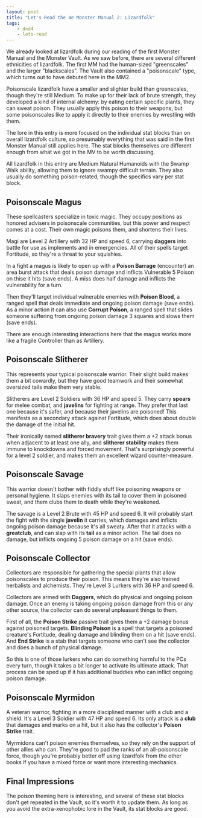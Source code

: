 ```yaml
---
layout: post
title: "Let's Read the 4e Monster Manual 2: Lizardfolk"
tags:
    - dnd4
    - lets-read
---
```


We already looked at lizardfolk during our reading of the first Monster Manual
and the Monster Vault. As we saw before, there are several different ethnicities
of lizardfolk. The first MM had the human-sized "greenscales" and the larger
"blackscales". The Vault also contained a "poisonscale" type, which turns out to
have debuted here in the MM2.

Poisonscale lizardfolk have a smaller and slighter build than greenscales,
though they're still Medium. To make up for their lack of brute strength, they
developed a kind of internal alchemy: by eating certain specific plants, they
can sweat poison. They usually apply this poison to their weapons, but some
poisonscales like to apply it directly to their enemies by wrestling with them.

The lore in this entry is more focused on the individual stat blocks than on
overall lizardfolk culture, so presumably everything that was said in the first
Monster Manual still applies here. The stat blocks themselves are different
enough from what we got in the MV to be worth discussing.

All lizardfolk in this entry are Medium Natural Humanoids with the Swamp Walk
ability, allowing them to ignore swampy difficult terrain. They also usually do
something poison-related, though the specifics vary per stat block.

## Poisonscale Magus

These spellcasters specialize in toxic magic. They occupy positions as honored
advisers in poisonscale communities, but this power and respect comes at a
cost. Their own magic poisons them, and shortens their lives.

Magi are Level 2 Artillery with 32 HP and speed 6, carrying **daggers** into
battle for use as implements and in emergencies. All of their spells target
Fortitude, so they're a threat to your squishies.

In a fight a magus is likely to open up with a **Poison Barrage** (encounter) an
area burst attack that deals poison damage and inflicts Vulnerable 5 Poison on
thise it hits (save ends). A miss does half damage and inflicts the
vulnerability for a turn.

Then they'll target individual vulnerable enemies with **Poison Blood**, a
ranged spell that deals immediate and ongoing poison damage (save ends). As a
minor action it can also use **Corrupt Poison**, a ranged spell that slides
someone suffering from ongoing poison damage 3 squares and slows them (save
ends).

There are enough interesting interactions here that the magus works more like a
fragile Controller than as Artillery.

## Poisonscale Slitherer

This represents your typical poisonscale warrior. Their slight build makes them
a bit cowardly, but they have good teamwork and their somewhat oversized tails
make them very stable.

Slitherers are Level 2 Soldiers with 36 HP and speed 5. They carry **spears**
for melee combat, and **javelins** for fighting at range. They prefer that last
one because it's safer, and because their javelins are poisoned! This manifests
as a secondary attack against Fortitude, which does about double the damage of
the initial hit.

Their ironically named **slitherer bravery** trait gives them a +2 attack bonus
when adjacent to at least one ally, and **slitherer stability** makes them
immune to knockdowns and forced movement. That's surprisingly powerful for a
level 2 soldier, and makes them an excellent wizard counter-measure.

## Poisonscale Savage

This warrior doesn't bother with fiddly stuff like poisoning weapons or personal
hygiene. It slaps enemies with its tail to cover them in poisoned sweat, and
them clubs them to death while they're weakened.

The savage is a Level 2 Brute with 45 HP and speed 6. It will probably start the
fight with the single **javelin** it carries, which damages and inflicts ongoing
poison damage because it's all sweaty. After that it attacks with a
**greatclub**, and can slap with its **tail** as a minor action. The tail does
no damage, but inflicts ongoing 5 poison damage on a hit (save ends).

## Poisonscale Collector

Collectors are responsible for gathering the special plants that allow
poisonscales to produce their poison. This means they're also trained
herbalists and alchemists. They're Level 3 Lurkers with 36 HP and speed 6.

Collectors are armed with **Daggers**, which do physical and ongoing poison
damage. Once an enemy is taking ongoing poison damage from this or any other
source, the collector can do several unpleasant things to them.

First of all, the **Poison Strike** passive trait gives them a +2 damage bonus
against poisoned targets. **Blinding Poison** is a spell that targets a poisoned
creature's Fortitude, dealing damage and blinding them on a hit (save ends). And
**End Strike** is a stab that targets someone who can't see the collector and
does a bunch of physical damage.

So this is one of those lurkers who can do something harmful to the PCs every
turn, though it takes a bit longer to activate its ultimate attack. That process
can be sped up if it has additional buddies who can inflict ongoing poison
damage.

## Poisonscale Myrmidon

A veteran warrior, fighting in a more disciplined manner with a club and a
shield. It's a Level 3 Soldier with 47 HP and speed 6. Its only attack is a
**club** that damages and marks on a hit, but it also has the collector's
**Poison Strike** trait.

Myrmidons can't poison enemies themselves, so they rely on the support of other
allies who can. They're good to pad the ranks of an all-poisonscale force,
though you're probably better off using lizardfolk from the other books if you
have a mixed force or want more interesting mechanics.

## Final Impressions

The poison theming here is interesting, and several of these stat blocks don't
get repeated in the Vault, so it's worth it to update them. As long as you avoid
the extra-xenophobic lore in the Vault, its stat blocks are good.
